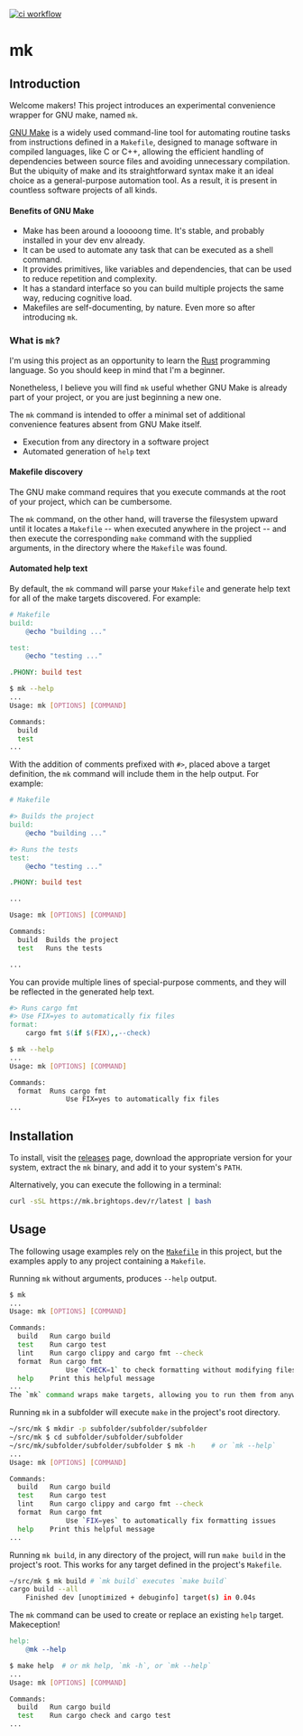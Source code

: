 [![ci workflow](https://github.com/martinwalsh/mk/actions/workflows/ci.yml/badge.svg)](https://github.com/martinwalsh/mk/actions/workflows/ci.yml)

# mk

## Introduction

Welcome makers! This project introduces an experimental convenience wrapper for
GNU make, named `mk`.

[GNU Make](https://www.gnu.org/software/make/) is a widely used command-line
tool for automating routine tasks from instructions defined in a `Makefile`,
designed to manage software in compiled languages, like C or C++, allowing the
efficient handling of dependencies between source files and avoiding unnecessary
compilation. But the ubiquity of make and its straightforward syntax make it an
ideal choice as a general-purpose automation tool. As a result, it is present in
countless software projects of all kinds.

#### Benefits of GNU Make

- Make has been around a looooong time. It's stable, and probably installed in your dev env already.
- It can be used to automate any task that can be executed as a shell command.
- It provides primitives, like variables and dependencies, that can be used to reduce repetition and complexity.
- It has a standard interface so you can build multiple projects the same way, reducing cognitive load.
- Makefiles are self-documenting, by nature. Even more so after introducing `mk`.

### What is `mk`?

I'm using this project as an opportunity to learn the [Rust](https://www.rust-lang.org/)
programming language. So you should keep in mind that I'm a beginner.

Nonetheless, I believe you will find `mk` useful whether GNU Make is already
part of your project, or you are just beginning a new one.

The `mk` command is intended to offer a minimal set of additional convenience
features absent from GNU Make itself.

- Execution from any directory in a software project
- Automated generation of `help` text

#### Makefile discovery

The GNU make command requires that you execute commands at the root of your
project, which can be cumbersome.

The `mk` command, on the other hand, will traverse the filesystem upward until
it locates a `Makefile` -- when executed anywhere in the project -- and then
execute the corresponding `make` command with the supplied arguments, in the
directory where the `Makefile` was found.

#### Automated help text

By default, the `mk` command will parse your `Makefile` and generate help text
for all of the make targets discovered. For example:

```Makefile
# Makefile
build:
    @echo "building ..."

test:
    @echo "testing ..."

.PHONY: build test

```

```sh
$ mk --help
...
Usage: mk [OPTIONS] [COMMAND]

Commands:
  build
  test
...
```

With the addition of comments prefixed with `#>`, placed above a target
definition, the `mk` command will include them in the help output. For example:

```Makefile
# Makefile

#> Builds the project
build:
    @echo "building ..."

#> Runs the tests
test:
    @echo "testing ..."

.PHONY: build test

```

```sh
...

Usage: mk [OPTIONS] [COMMAND]

Commands:
  build  Builds the project
  test   Runs the tests

...
```

You can provide multiple lines of special-purpose comments, and they will be reflected in the generated help text.

```Makefile
#> Runs cargo fmt
#> Use FIX=yes to automatically fix files
format:
    cargo fmt $(if $(FIX),,--check)
```

```sh
$ mk --help
...
Usage: mk [OPTIONS] [COMMAND]

Commands:
  format  Runs cargo fmt
              Use FIX=yes to automatically fix files
...

```

## Installation

To install, visit the [releases](https://github.com/martinwalsh/mk/releases)
page, download the appropriate version for your system, extract the `mk` binary,
and add it to your system's `PATH`.

Alternatively, you can execute the following in a terminal:

```sh
curl -sSL https://mk.brightops.dev/r/latest | bash
```

## Usage

The following usage examples rely on the [`Makefile`](./Makefile) in this project, but the
examples apply to any project containing a `Makefile`.

Running `mk` without arguments, produces `--help` output.

```sh
$ mk
...
Usage: mk [OPTIONS] [COMMAND]

Commands:
  build   Run cargo build
  test    Run cargo test
  lint    Run cargo clippy and cargo fmt --check
  format  Run cargo fmt
              Use `CHECK=1` to check formatting without modifying files
  help    Print this helpful message
...
The `mk` command wraps make targets, allowing you to run them from anywhere in the project.
```

Running `mk` in a subfolder will execute `make` in the project's root directory.


```sh
~/src/mk $ mkdir -p subfolder/subfolder/subfolder
~/src/mk $ cd subfolder/subfolder/subfolder 
~/src/mk/subfolder/subfolder/subfolder $ mk -h    # or `mk --help`
...
Usage: mk [OPTIONS] [COMMAND]

Commands:
  build   Run cargo build
  test    Run cargo test
  lint    Run cargo clippy and cargo fmt --check
  format  Run cargo fmt
              Use `FIX=yes` to automatically fix formatting issues
  help    Print this helpful message
...
```

Running `mk build`, in any directory of the project, will run `make build` in
the project's root. This works for any target defined in the project's `Makefile`.

```sh
~/src/mk $ mk build # `mk build` executes `make build`
cargo build --all
    Finished dev [unoptimized + debuginfo] target(s) in 0.04s
```

The `mk` command can be used to create or replace an existing `help` target. Makeception!

```Makefile
help:
    @mk --help
```

```sh
$ make help  # or mk help, `mk -h`, or `mk --help`
...
Usage: mk [OPTIONS] [COMMAND]

Commands:
  build   Run cargo build
  test    Run cargo check and cargo test
...
```

